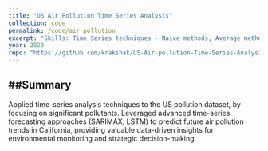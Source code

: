 ```yaml
---
title: "US Air Pollution Time Series Analysis"
collection: code
permalink: /code/air_pollution
excerpt: "Skills: Time Series techniques - Naive methods, Average methods, SARIMAX, LSTM, Python data manipulation.Time Series Forecasting for US Air Pollution Data."
year: 2023
repo: "https://github.com/krakshak/US-Air-pollution-Time-Series-Analysis"
---
```


##Summary
---

Applied time-series analysis techniques to the US pollution dataset, by focusing on significant pollutants. Leveraged advanced time-series forecasting approaches (SARIMAX, LSTM) to predict future air pollution trends in California, providing valuable data-driven insights for environmental monitoring and strategic decision-making.